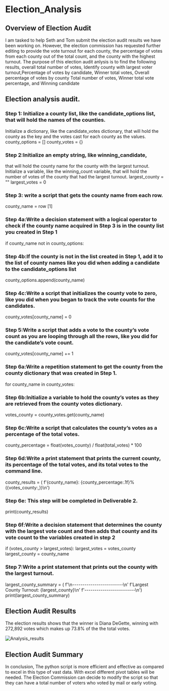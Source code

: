 # Election_Analysis


## Overview of Election Audit

I am tasked to help Seth and Tom submit the election audit results we have been working on. However, the election commission has requested further editing to provide the vote turnout for each county, the percentage of votes from each county out of the total count, and the county with the highest turnout. The purpose of this election audit anlysis is to find the following results,
overall total number of votes, Identify county with largest voter turnout,Percentage of votes by candidate, Winner total votes, Overall percentage of votes by county
Total number of votes, Winner total vote percentage, and Winning candidate
## Election analysis audit.
### Step 1: Initialize a county list, like the candidate_options list, that will hold the names of the counties.
Initialize a dictionary, like the candidate_votes dictionary, that will hold the county as the key and the votes cast for each county as the values.
county_options = []
county_votes = {}

### Step 2:Initialize an empty string, like winning_candidate,
that will hold the county name for the county with the largest turnout.
Initialize a variable, like the winning_count variable, that will hold the number of votes of the county that had the largest turnout.
largest_county = ""
largest_votes = 0 
 

### Step 3: write a script that gets the county name from each row.
county_name = row [1]
              

### Step 4a:Write a decision statement with a logical operator to check if the county name acquired in Step 3 is in the county list you created in Step 1
if county_name not in county_options:


### Step 4b:If the county is not in the list created in Step 1, add it to the list of county names like you did when adding a candidate to the candidate_options list
county_options.append(county_name)



### Step 4c:Write a script that initializes the county vote to zero, like you did when you began to track the vote counts for the candidates.
  county_votes[county_name] = 0


### Step 5:Write a script that adds a vote to the county’s vote count as you are looping through all the rows, like you did for the candidate’s vote count.
county_votes[county_name] += 1


### Step 6a:Write a repetition statement to get the county from the county dictionary that was created in Step 1.
for county_name in county_votes:

### Step 6b:Initialize a variable to hold the county’s votes as they are retrieved from the county votes dictionary.
votes_county = county_votes.get(county_name)

### Step 6c:Write a script that calculates the county’s votes as a percentage of the total votes.
county_percentage = float(votes_county) / float(total_votes) * 100

### Step 6d:Write a print statement that prints the current county, its percentage of the total votes, and its total votes to the command line.
county_results = (
            f'{county_name}: {county_percentage:.1f}% ({votes_county:,})\n')

### Step 6e: This step will be completed in Deliverable 2.
  print(county_results)    
### Step 6f:Write a decision statement that determines the county with the largest vote count and then adds that county and its vote count to the variables created in step 2
if (votes_county > largest_votes): 
            largest_votes = votes_county
            largest_county = county_name
### Step 7:Write a print statement that prints out the county with the largest turnout.
largest_county_summary = (
        f'\n-------------------------\n'
        f'Largest County Turnout: {largest_county}\n'
        f'-------------------------\n')
    print(largest_county_summary)

## Election Audit Results
The election results shows that the winner is Diana DeGette, winning with 272,892 votes which makes up 73.8% of the the total votes.

![Analysis_results](https://user-images.githubusercontent.com/115379848/209030682-f75e76a5-8f67-4ed4-b356-772089b7998b.JPG)


## Election Audit Summary
In conclusion, The python script is more efficient and effective as compared to excel in this type of vast data. With excel different pivot tables will be needed. The Election Commission can decide to modify the script so that they can have a total number of voters who voted by mail or early voting.

